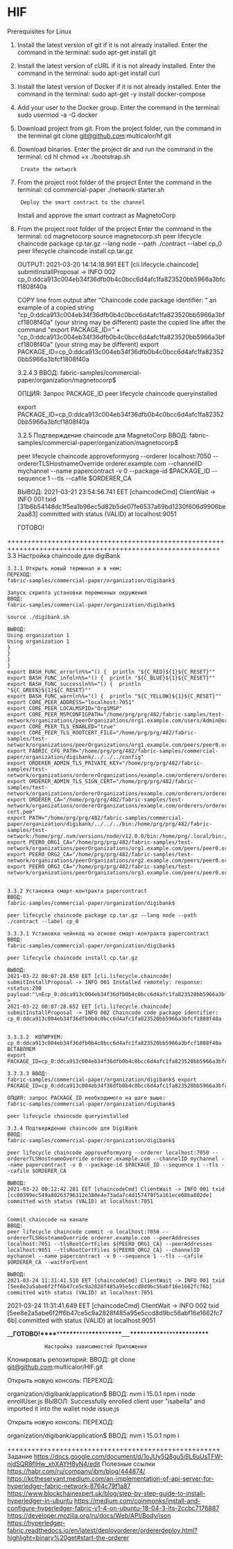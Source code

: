 # HlF

Prerequisites for Linux

1. Install the latest version of git if it is not already installed.
Enter the command in the terminal:
sudo apt-get install git

2. Install the latest version of cURL if it is not already installed.
Enter the command in the terminal:
sudo apt-get install curl

3. Install the latest version of Docker if it is not already installed.
Enter the command in the terminal:
sudo apt-get -y install docker-compose

3. Add your user to the Docker group.
Enter the command in the terminal:
sudo usermod -a -G docker <username>

4. Download project from git.
From the project folder, run the command in the terminal
git clone git@github.com:multicalor/hf.git

5. Download binaries.
Enter the project dir and run the command in the terminal:
cd hl
chmod +x
./bootstrap.sh

        

        Create the network

1. From the project root folder of the project
Enter the command in the terminal:
    cd commercial-paper
    ./network-starter.sh

        Deploy the smart contract to the channel
    Install and approve the smart contract as MagnetoCorp

1. From the project root folder of the project
    Enter the command in the terminal:
    cd magnetocorp
    source magnetocorp.sh
    peer lifecycle chaincode package cp.tar.gz --lang node --path ./contract --label cp_0
    peer lifecycle chaincode install cp.tar.gz

    OUTPUT:
    2021-03-20 14:14:18.991 EET [cli.lifecycle.chaincode] submitInstallProposal -> INFO 002 cp_0:ddca913c004eb34f36dfb0b4c0bcc6d4afc1fa823520bb5966a3bfcf1808f40a

    COPY line from output after "Chaincode code package identifier: "
    an example of a copied string "cp_0:ddca913c004eb34f36dfb0b4c0bcc6d4afc1fa823520bb5966a3bfcf1808f40a" (your string may be different)
    paste the copied line after the command "export PACKAGE_ID=" + "cp_0:ddca913c004eb34f36dfb0b4c0bcc6d4afc1fa823520bb5966a3bfcf1808f40a" (your string may be different)
    export PACKAGE_ID=cp_0:ddca913c004eb34f36dfb0b4c0bcc6d4afc1fa823520bb5966a3bfcf1808f40a

    3.2.4.3 ВВОД:
    fabric-samples/commercial-paper/organization/magnetocorp$

    ОПЦИЯ: Запрос PACKAGE_ID
    peer lifecycle chaincode queryinstalled

    export PACKAGE_ID=cp_0:ddca913c004eb34f36dfb0b4c0bcc6d4afc1fa823520bb5966a3bfcf1808f40a

    3.2.5 Подтверждение chaincode для MagnetoCorp
    ВВОД:
    fabric-samples/commercial-paper/organization/magnetocorp$

    peer lifecycle chaincode approveformyorg --orderer localhost:7050 --ordererTLSHostnameOverride orderer.example.com --channelID mychannel --name papercontract -v 0 --package-id $PACKAGE_ID --sequence 1 --tls --cafile $ORDERER_CA

    ВЫВОД:
    2021-03-21 23:54:56.741 EET [chaincodeCmd] ClientWait -> INFO 001 txid [31b6b54148dc1f5ea1b96ec5d82b5de07fe6537a69bd1230f606d9906be2aa83] committed with status (VALID) at localhost:9051

    ГОТОВО!

+++++++++++++++++++++++++++++++++++++++++++++++++++++++++++++++++++++++++++++++++++++++++++++++++++++++++++
3.3 Настройка chaincode для digiBank

    3.3.1 Открыть новый терминал и в нем:
    ПЕРЕХОД:
    fabric-samples/commercial-paper/organization/digibank$

    Запуск скрипта установки переменных окружения
    ВВОД:
    fabric-samples/commercial-paper/organization/digibank$

    source ./digibank.sh

    ВЫВОД:
    Using organization 1
    Using organization 1
    }
    }
    }
    }
    export BASH_FUNC_errorln%%="() {  println "${C_RED}${1}${C_RESET}""
    export BASH_FUNC_infoln%%="() {  println "${C_BLUE}${1}${C_RESET}""
    export BASH_FUNC_successln%%="() {  println "${C_GREEN}${1}${C_RESET}""
    export BASH_FUNC_warnln%%="() {  println "${C_YELLOW}${1}${C_RESET}""
    export CORE_PEER_ADDRESS="localhost:7051"
    export CORE_PEER_LOCALMSPID="Org1MSP"
    export CORE_PEER_MSPCONFIGPATH="/home/prg/prg/482/fabric-samples/test-network/organizations/peerOrganizations/org1.example.com/users/Admin@org1.example.com/msp"
    export CORE_PEER_TLS_ENABLED="true"
    export CORE_PEER_TLS_ROOTCERT_FILE="/home/prg/prg/482/fabric-samples/test-network/organizations/peerOrganizations/org1.example.com/peers/peer0.org1.example.com/tls/ca.crt"
    export FABRIC_CFG_PATH="/home/prg/prg/482/fabric-samples/commercial-paper/organization/digibank/../../../config"
    export ORDERER_ADMIN_TLS_PRIVATE_KEY="/home/prg/prg/482/fabric-samples/test-network/organizations/ordererOrganizations/example.com/orderers/orderer.example.com/tls/server.key"
    export ORDERER_ADMIN_TLS_SIGN_CERT="/home/prg/prg/482/fabric-samples/test-network/organizations/ordererOrganizations/example.com/orderers/orderer.example.com/tls/server.crt"
    export ORDERER_CA="/home/prg/prg/482/fabric-samples/test-network/organizations/ordererOrganizations/example.com/orderers/orderer.example.com/msp/tlscacerts/tlsca.example.com-cert.pem"
    export PATH="/home/prg/prg/482/fabric-samples/commercial-paper/organization/digibank/../../../bin:/home/prg/prg/482/fabric-samples/test-network:/home/prg/.nvm/versions/node/v12.0.0/bin:/home/prg/.local/bin:/usr/local/sbin:/usr/local/bin:/usr/sbin:/usr/bin:/sbin:/bin:/usr/games:/usr/local/games:/snap/bin"
    export PEER0_ORG1_CA="/home/prg/prg/482/fabric-samples/test-network/organizations/peerOrganizations/org1.example.com/peers/peer0.org1.example.com/tls/ca.crt"
    export PEER0_ORG2_CA="/home/prg/prg/482/fabric-samples/test-network/organizations/peerOrganizations/org2.example.com/peers/peer0.org2.example.com/tls/ca.crt"
    export PEER0_ORG3_CA="/home/prg/prg/482/fabric-samples/test-network/organizations/peerOrganizations/org3.example.com/peers/peer0.org3.example.com/tls/ca.crt"


    3.3.2 Установка смарт-контракта papercontract
    ВВОД:
    fabric-samples/commercial-paper/organization/digibank$

    peer lifecycle chaincode package cp.tar.gz --lang node --path ./contract --label cp_0

    3.3.3.1 Установка чейнкод на основе смарт-контракта papercontract
    ВВОД:
    fabric-samples/commercial-paper/organization/digibank$

    peer lifecycle chaincode install cp.tar.gz

    ВЫВОД:
    2021-03-22 00:07:28.650 EET [cli.lifecycle.chaincode] submitInstallProposal -> INFO 001 Installed remotely: response:<status:200 payload:"\nEcp_0:ddca913c004eb34f36dfb0b4c0bcc6d4afc1fa823520bb5966a3bfcf1808f40a\022\004cp_0" >
    2021-03-22 00:07:28.652 EET [cli.lifecycle.chaincode] submitInstallProposal -> INFO 002 Chaincode code package identifier: cp_0:ddca913c004eb34f36dfb0b4c0bcc6d4afc1fa823520bb5966a3bfcf1808f40a


    3.3.3.2  КОПИРУЕМ:
    cp_0:ddca913c004eb34f36dfb0b4c0bcc6d4afc1fa823520bb5966a3bfcf1808f40a
    ВСТАВЛЯЕМ
    export PACKAGE_ID=cp_0:ddca913c004eb34f36dfb0b4c0bcc6d4afc1fa823520bb5966a3bfcf1808f40a

    3.3.3.3 ВВОД:
    fabric-samples/commercial-paper/organization/digibank$ export PACKAGE_ID=cp_0:ddca913c004eb34f36dfb0b4c0bcc6d4afc1fa823520bb5966a3bfcf1808f40a

    ОПЦИЯ: запрос PACKAGE_ID необходимого на шаге выше:
    fabric-samples/commercial-paper/organization/digibank$ 
    
    peer lifecycle chaincode queryinstalled

    3.3.4 Подтверждение chaincode для DigiBank
    ВВОД:
    fabric-samples/commercial-paper/organization/digibank$ 
    
    peer lifecycle chaincode approveformyorg --orderer localhost:7050 --ordererTLSHostnameOverride orderer.example.com --channelID mychannel --name papercontract -v 0 --package-id $PACKAGE_ID --sequence 1 --tls --cafile $ORDERER_CA

    ВЫВОД:
    2021-03-22 00:12:42.281 EET [chaincodeCmd] ClientWait -> INFO 001 txid [cc80399ec549a80263796312e380e4e73ada7c4d157479f5a161ece68ba802de] committed with status (VALID) at localhost:7051


    Commit chaincode на канале
    ВВОД:
    peer lifecycle chaincode commit -o localhost:7050 --ordererTLSHostnameOverride orderer.example.com --peerAddresses localhost:7051 --tlsRootCertFiles ${PEER0_ORG1_CA} --peerAddresses localhost:9051 --tlsRootCertFiles ${PEER0_ORG2_CA} --channelID mychannel --name papercontract -v 0 --sequence 1 --tls --cafile $ORDERER_CA --waitForEvent
    
    ВЫВОД:
	2021-03-24 11:31:41.510 EET [chaincodeCmd] ClientWait -> INFO 001 txid [5ee8e2a5abe6f2ff6b47ce5c9a2828f485a95e5ccd8d9bc56abf16e1662fc76b] committed with status (VALID) at localhost:7051
2021-03-24 11:31:41.649 EET [chaincodeCmd] ClientWait -> INFO 002 txid [5ee8e2a5abe6f2ff6b47ce5c9a2828f485a95e5ccd8d9bc56abf16e1662fc76b] committed with status (VALID) at localhost:9051

\_**\_ГОТОВО!\*\*\*\***\*\***\*\*\*\***\*\*\*\***\*\*\*\***\*\***\*\*\*\***\_\_\_**\*\*\*\***\*\***\*\*\*\***\*\*\*\***\*\*\*\***\*\***\*\*\*\***

                Настройка зависимостей Приложения

Клонировать репозиторий:
ВВОД:
git clone git@github.com:multicalor/HlF.git

Открыть новую консоль:
ПЕРЕХОД:

organization/digibank/application$
ВВОД:
nvm i 15.0.1
npm i
node enrollUser.js
ВЫВОЛ:
Successfully enrolled client user "isabella" and imported it into the wallet
node issue.js

Открыть новую консоль:
ПЕРЕХОД:

organization/digibank/application$
ВВОД:
nvm i 15.0.1
npm i

+++++++++++++++++++++++++++++++++++++++++++++++++++++
Задание
https://docs.google.com/document/d/1oJUy5Q8gu5i9L6uUsTFW-njdSQR8flHw_xhXAYH8yN4/edit
Полезные ссылки
https://habr.com/ru/company/ibm/blog/444874/
https://kctheservant.medium.com/an-implementation-of-api-server-for-hyperledger-fabric-network-8764c79f1a87
https://www.blockchainexpert.uk/blog/step-by-step-guide-to-install-hyperledger-in-ubuntu
https://medium.com/coinmonks/install-and-configure-hyperledger-fabric-v1-4-on-ubuntu-18-04-3-lts-2ccbc7176887
https://developer.mozilla.org/ru/docs/Web/API/Body/json
https://hyperledger-fabric.readthedocs.io/en/latest/deployorderer/ordererdeploy.html?highlight=binary%20get#start-the-orderer
